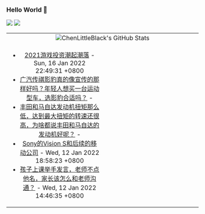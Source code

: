 ### Hello World 👋

[![](https://img.shields.io/badge/@ChenLittleBlack-1a6c81?style=flat&logo=java&logoColor=1a6c81&label=Java&colorA=ffffff)](https://www.java.com/)
[![](https://img.shields.io/badge/@ChenLittleBlack-41b883?style=flat&logo=vuedotjs&logoColor=41b883&label=Vue&colorA=ffffff)](https://cn.vuejs.org/)

<table>
<tr>
<td colspan="2" style="text-align: center;">
<img alt="ChenLittleBlack's GitHub Stats" src="https://github-readme-stats.vercel.app/api?username=ChenLittleBlack&show_icons=true&icon_color=CE1D2D&text_color=718096&bg_color=ffffff&hide_title=true" />
</td>
</tr>
<tr>
<td align="center" valign="middle">

<!-- START_SECTION:blog -->
* <a href='http://zhuanlan.zhihu.com/p/457799505?utm_campaign=rss&utm_medium=rss&utm_source=rss&utm_content=title' target='_blank'>2021游戏投资潮起潮落</a> - Sun, 16 Jan 2022 22:49:31 +0800
* <a href='http://www.zhihu.com/question/479675577/answer/2306633736?utm_campaign=rss&utm_medium=rss&utm_source=rss&utm_content=title' target='_blank'>广汽传祺影豹真的像宣传的那样好吗？年轻人想买一台运动型车，选影豹合适吗？</a> - 
* <a href='http://www.zhihu.com/question/447334290/answer/1764224457?utm_campaign=rss&utm_medium=rss&utm_source=rss&utm_content=title' target='_blank'>丰田和马自达发动机扭矩那么低，达到最大扭矩的转速还很高，为啥都说丰田和马自达的发动机好呢？</a> - 
* <a href='http://zhuanlan.zhihu.com/p/455842570?utm_campaign=rss&utm_medium=rss&utm_source=rss&utm_content=title' target='_blank'>Sony的Vision S和后续的移动公司</a> - Wed, 12 Jan 2022 18:58:23 +0800
* <a href='http://www.zhihu.com/question/510962648/answer/2307702191?utm_campaign=rss&utm_medium=rss&utm_source=rss&utm_content=title' target='_blank'>孩子上课举手发言，老师不点他名，家长该怎么和老师沟通？</a> - Wed, 12 Jan 2022 14:46:35 +0800
<!-- END_SECTION:blog -->

</td>
<td valign="middle" width="50%">

<!-- START_SECTION:douban -->

<!-- END_SECTION:douban -->

</td>
</tr>
</table>
